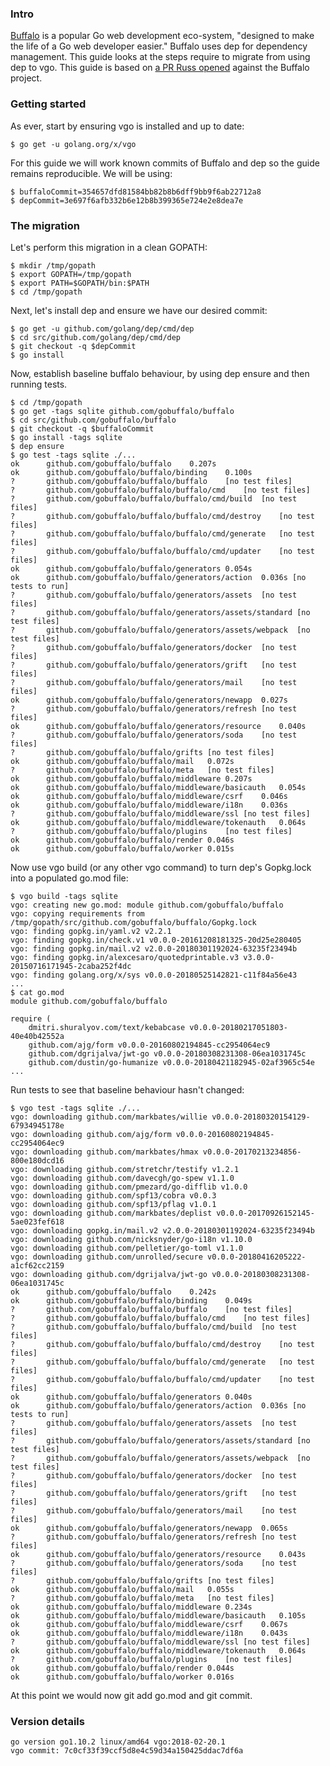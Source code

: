 <!-- __JSON: egrunner script.sh # LONG ONLINE

### Intro

[Buffalo](https://gobuffalo.io/en) is a popular Go web development eco-system, "designed to make the
life of a Go web developer easier." Buffalo uses dep for dependency management. This guide looks at
the steps require to migrate from using dep to vgo. This guide is based on [a PR Russ
opened](https://github.com/gobuffalo/buffalo/pull/1074) against the Buffalo project.

### Getting started

As ever, start by ensuring vgo is installed and up to date:

```
{{PrintBlock "go get vgo" -}}
```

For this guide we will work known commits of Buffalo and dep so the guide remains reproducible. We
will be using:

```
{{PrintBlock "pinned commits" -}}
```

### The migration

Let's perform this migration in a clean GOPATH:

```
{{PrintBlock "setup" -}}
```

Next, let's install dep and ensure we have our desired commit:

```
{{PrintBlock "install dep" -}}
```

Now, establish baseline buffalo behaviour, by using dep ensure and then running tests.

```
{{PrintBlock "baseline" -}}
```

Now use vgo build (or any other vgo command) to turn dep's Gopkg.lock into a populated go.mod file:

```
{{lineEllipsis (PrintBlock "vgo build") 8 -}}
{{lineEllipsis (PrintBlock "cat go.mod") 8 -}}
```

Run tests to see that baseline behaviour hasn't changed:

```
{{PrintBlock "vgo test" -}}
```

At this point we would now git add go.mod and git commit.

### Version details

```
{{PrintBlockOut "version details" -}}
```

-->

### Intro

[Buffalo](https://gobuffalo.io/en) is a popular Go web development eco-system, "designed to make the
life of a Go web developer easier." Buffalo uses dep for dependency management. This guide looks at
the steps require to migrate from using dep to vgo. This guide is based on [a PR Russ
opened](https://github.com/gobuffalo/buffalo/pull/1074) against the Buffalo project.

### Getting started

As ever, start by ensuring vgo is installed and up to date:

```
$ go get -u golang.org/x/vgo
```

For this guide we will work known commits of Buffalo and dep so the guide remains reproducible. We
will be using:

```
$ buffaloCommit=354657dfd81584bb82b8b6dff9bb9f6ab22712a8
$ depCommit=3e697f6afb332b6e12b8b399365e724e2e8dea7e
```

### The migration

Let's perform this migration in a clean GOPATH:

```
$ mkdir /tmp/gopath
$ export GOPATH=/tmp/gopath
$ export PATH=$GOPATH/bin:$PATH
$ cd /tmp/gopath
```

Next, let's install dep and ensure we have our desired commit:

```
$ go get -u github.com/golang/dep/cmd/dep
$ cd src/github.com/golang/dep/cmd/dep
$ git checkout -q $depCommit
$ go install
```

Now, establish baseline buffalo behaviour, by using dep ensure and then running tests.

```
$ cd /tmp/gopath
$ go get -tags sqlite github.com/gobuffalo/buffalo
$ cd src/github.com/gobuffalo/buffalo
$ git checkout -q $buffaloCommit
$ go install -tags sqlite
$ dep ensure
$ go test -tags sqlite ./...
ok  	github.com/gobuffalo/buffalo	0.207s
ok  	github.com/gobuffalo/buffalo/binding	0.100s
?   	github.com/gobuffalo/buffalo/buffalo	[no test files]
?   	github.com/gobuffalo/buffalo/buffalo/cmd	[no test files]
?   	github.com/gobuffalo/buffalo/buffalo/cmd/build	[no test files]
?   	github.com/gobuffalo/buffalo/buffalo/cmd/destroy	[no test files]
?   	github.com/gobuffalo/buffalo/buffalo/cmd/generate	[no test files]
?   	github.com/gobuffalo/buffalo/buffalo/cmd/updater	[no test files]
ok  	github.com/gobuffalo/buffalo/generators	0.054s
ok  	github.com/gobuffalo/buffalo/generators/action	0.036s [no tests to run]
?   	github.com/gobuffalo/buffalo/generators/assets	[no test files]
?   	github.com/gobuffalo/buffalo/generators/assets/standard	[no test files]
?   	github.com/gobuffalo/buffalo/generators/assets/webpack	[no test files]
?   	github.com/gobuffalo/buffalo/generators/docker	[no test files]
?   	github.com/gobuffalo/buffalo/generators/grift	[no test files]
?   	github.com/gobuffalo/buffalo/generators/mail	[no test files]
ok  	github.com/gobuffalo/buffalo/generators/newapp	0.027s
?   	github.com/gobuffalo/buffalo/generators/refresh	[no test files]
ok  	github.com/gobuffalo/buffalo/generators/resource	0.040s
?   	github.com/gobuffalo/buffalo/generators/soda	[no test files]
?   	github.com/gobuffalo/buffalo/grifts	[no test files]
ok  	github.com/gobuffalo/buffalo/mail	0.072s
?   	github.com/gobuffalo/buffalo/meta	[no test files]
ok  	github.com/gobuffalo/buffalo/middleware	0.207s
ok  	github.com/gobuffalo/buffalo/middleware/basicauth	0.054s
ok  	github.com/gobuffalo/buffalo/middleware/csrf	0.046s
ok  	github.com/gobuffalo/buffalo/middleware/i18n	0.036s
?   	github.com/gobuffalo/buffalo/middleware/ssl	[no test files]
ok  	github.com/gobuffalo/buffalo/middleware/tokenauth	0.064s
?   	github.com/gobuffalo/buffalo/plugins	[no test files]
ok  	github.com/gobuffalo/buffalo/render	0.046s
ok  	github.com/gobuffalo/buffalo/worker	0.015s
```

Now use vgo build (or any other vgo command) to turn dep's Gopkg.lock into a populated go.mod file:

```
$ vgo build -tags sqlite
vgo: creating new go.mod: module github.com/gobuffalo/buffalo
vgo: copying requirements from /tmp/gopath/src/github.com/gobuffalo/buffalo/Gopkg.lock
vgo: finding gopkg.in/yaml.v2 v2.2.1
vgo: finding gopkg.in/check.v1 v0.0.0-20161208181325-20d25e280405
vgo: finding gopkg.in/mail.v2 v2.0.0-20180301192024-63235f23494b
vgo: finding gopkg.in/alexcesaro/quotedprintable.v3 v3.0.0-20150716171945-2caba252f4dc
vgo: finding golang.org/x/sys v0.0.0-20180525142821-c11f84a56e43
...
$ cat go.mod
module github.com/gobuffalo/buffalo

require (
	dmitri.shuralyov.com/text/kebabcase v0.0.0-20180217051803-40e40b42552a
	github.com/ajg/form v0.0.0-20160802194845-cc2954064ec9
	github.com/dgrijalva/jwt-go v0.0.0-20180308231308-06ea1031745c
	github.com/dustin/go-humanize v0.0.0-20180421182945-02af3965c54e
...
```

Run tests to see that baseline behaviour hasn't changed:

```
$ vgo test -tags sqlite ./...
vgo: downloading github.com/markbates/willie v0.0.0-20180320154129-67934945178e
vgo: downloading github.com/ajg/form v0.0.0-20160802194845-cc2954064ec9
vgo: downloading github.com/markbates/hmax v0.0.0-20170213234856-800e180dcd16
vgo: downloading github.com/stretchr/testify v1.2.1
vgo: downloading github.com/davecgh/go-spew v1.1.0
vgo: downloading github.com/pmezard/go-difflib v1.0.0
vgo: downloading github.com/spf13/cobra v0.0.3
vgo: downloading github.com/spf13/pflag v1.0.1
vgo: downloading github.com/markbates/deplist v0.0.0-20170926152145-5ae023fef618
vgo: downloading gopkg.in/mail.v2 v2.0.0-20180301192024-63235f23494b
vgo: downloading github.com/nicksnyder/go-i18n v1.10.0
vgo: downloading github.com/pelletier/go-toml v1.1.0
vgo: downloading github.com/unrolled/secure v0.0.0-20180416205222-a1cf62cc2159
vgo: downloading github.com/dgrijalva/jwt-go v0.0.0-20180308231308-06ea1031745c
ok  	github.com/gobuffalo/buffalo	0.242s
ok  	github.com/gobuffalo/buffalo/binding	0.049s
?   	github.com/gobuffalo/buffalo/buffalo	[no test files]
?   	github.com/gobuffalo/buffalo/buffalo/cmd	[no test files]
?   	github.com/gobuffalo/buffalo/buffalo/cmd/build	[no test files]
?   	github.com/gobuffalo/buffalo/buffalo/cmd/destroy	[no test files]
?   	github.com/gobuffalo/buffalo/buffalo/cmd/generate	[no test files]
?   	github.com/gobuffalo/buffalo/buffalo/cmd/updater	[no test files]
ok  	github.com/gobuffalo/buffalo/generators	0.040s
ok  	github.com/gobuffalo/buffalo/generators/action	0.036s [no tests to run]
?   	github.com/gobuffalo/buffalo/generators/assets	[no test files]
?   	github.com/gobuffalo/buffalo/generators/assets/standard	[no test files]
?   	github.com/gobuffalo/buffalo/generators/assets/webpack	[no test files]
?   	github.com/gobuffalo/buffalo/generators/docker	[no test files]
?   	github.com/gobuffalo/buffalo/generators/grift	[no test files]
?   	github.com/gobuffalo/buffalo/generators/mail	[no test files]
ok  	github.com/gobuffalo/buffalo/generators/newapp	0.065s
?   	github.com/gobuffalo/buffalo/generators/refresh	[no test files]
ok  	github.com/gobuffalo/buffalo/generators/resource	0.043s
?   	github.com/gobuffalo/buffalo/generators/soda	[no test files]
?   	github.com/gobuffalo/buffalo/grifts	[no test files]
ok  	github.com/gobuffalo/buffalo/mail	0.055s
?   	github.com/gobuffalo/buffalo/meta	[no test files]
ok  	github.com/gobuffalo/buffalo/middleware	0.234s
ok  	github.com/gobuffalo/buffalo/middleware/basicauth	0.105s
ok  	github.com/gobuffalo/buffalo/middleware/csrf	0.067s
ok  	github.com/gobuffalo/buffalo/middleware/i18n	0.043s
?   	github.com/gobuffalo/buffalo/middleware/ssl	[no test files]
ok  	github.com/gobuffalo/buffalo/middleware/tokenauth	0.064s
?   	github.com/gobuffalo/buffalo/plugins	[no test files]
ok  	github.com/gobuffalo/buffalo/render	0.044s
ok  	github.com/gobuffalo/buffalo/worker	0.016s
```

At this point we would now git add go.mod and git commit.

### Version details

```
go version go1.10.2 linux/amd64 vgo:2018-02-20.1
vgo commit: 7c0cf33f39ccf5d8e4c59d34a150425ddac7df6a
```

<!-- END -->
